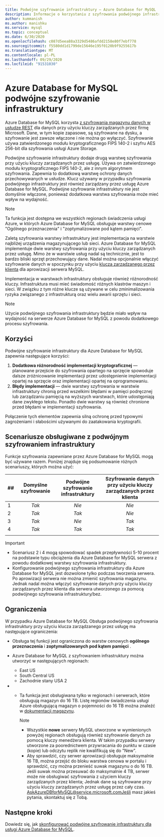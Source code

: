 ```yaml
---
title: Podwójne szyfrowanie infrastruktury — Azure Database for MySQL
description: Informacje o korzystaniu z szyfrowania podwójnego infrastruktury w celu dodania drugiej warstwy szyfrowania przy użyciu kluczy zarządzanych przez usługę.
author: kummanish
ms.author: manishku
ms.service: mysql
ms.topic: conceptual
ms.date: 6/30/2020
ms.openlocfilehash: c087d5eea88a3329d5486afdd2158e80f7ebf778
ms.sourcegitcommit: f5580dd1d1799de15646e195f0120b9f9255617b
ms.translationtype: MT
ms.contentlocale: pl-PL
ms.lasthandoff: 09/29/2020
ms.locfileid: "91531030"
---
```

# <a name="azure-database-for-mysql-infrastructure-double-encryption"></a>Azure Database for MySQL podwójne szyfrowanie infrastruktury

Azure Database for MySQL korzysta [z szyfrowania magazynu danych w usłudze REST](concepts-security.md#at-rest) dla danych przy użyciu kluczy zarządzanych przez firmę Microsoft. Dane, w tym kopie zapasowe, są szyfrowane na dysku, a szyfrowanie jest zawsze włączone i nie można go wyłączyć. Szyfrowanie używa zatwierdzonego modułu kryptograficznego FIPS 140-2 i szyfru AES 256-bit dla szyfrowania usługi Azure Storage.

Podwójne szyfrowanie infrastruktury dodaje drugą warstwę szyfrowania przy użyciu kluczy zarządzanych przez usługę. Używa on zatwierdzonego modułu kryptograficznego FIPS 140-2, ale z innym algorytmem szyfrowania. Zapewnia to dodatkową warstwę ochrony danych przechowywanych w usłudze. Klucz używany w przypadku szyfrowania podwójnego infrastruktury jest również zarządzany przez usługę Azure Database for MySQL. Podwójne szyfrowanie infrastruktury nie jest domyślnie włączone, ponieważ dodatkowa warstwa szyfrowania może mieć wpływ na wydajność.

> [!NOTE]
> Ta funkcja jest dostępna we wszystkich regionach świadczenia usługi Azure, w których Azure Database for MySQL obsługuje warstwy cenowe "Ogólnego przeznaczenia" i "zoptymalizowane pod kątem pamięci".

Zaletą szyfrowania warstwy infrastruktury jest implementacja na warstwie najbliżej urządzenia magazynującego lub sieci. Azure Database for MySQL implementuje dwie warstwy szyfrowania przy użyciu kluczy zarządzanych przez usługę. Mimo że w warstwie usług nadal są technicznie, jest to bardzo bliski sprzęt przechowujący dane. Nadal można opcjonalnie włączyć szyfrowanie danych w spoczynku przy użyciu [klucza zarządzanego przez klienta](concepts-data-encryption-mysql.md) dla aprowizacji serwera MySQL. 

Implementacja w warstwach infrastruktury obsługuje również różnorodność kluczy. Infrastruktura musi mieć świadomość różnych klastrów maszyn i sieci. W związku z tym różne klucze są używane w celu zminimalizowania ryzyka związanego z infrastrukturą oraz wielu awarii sprzętu i sieci. 

> [!NOTE]
> Użycie podwójnego szyfrowania infrastruktury będzie miało wpływ na wydajność na serwerze Azure Database for MySQL z powodu dodatkowego procesu szyfrowania.

## <a name="benefits"></a>Korzyści

Podwójne szyfrowanie infrastruktury dla Azure Database for MySQL zapewnia następujące korzyści:

1. **Dodatkowa różnorodność implementacji kryptograficznej** — planowane przejście do szyfrowania opartego na sprzęcie spowoduje dalsze zróżnicowanie implementacji przez udostępnienie implementacji opartej na sprzęcie oraz implementacji opartej na oprogramowaniu.
2. **Błędy implementacji** — dwie warstwy szyfrowania w warstwie infrastruktury chronią przed wszelkimi błędami w pamięci podręcznej lub zarządzaniu pamięcią na wyższych warstwach, które udostępniają dane zwykłego tekstu. Ponadto dwie warstwy są również chronione przed błędami w implementacji szyfrowania.

Połączenie tych elementów zapewnia silną ochronę przed typowymi zagrożeniami i słabościmi używanymi do zaatakowania kryptografii.

## <a name="supported-scenarios-with-infrastructure-double-encryption"></a>Scenariusze obsługiwane z podwójnym szyfrowaniem infrastruktury

Funkcje szyfrowania zapewniane przez Azure Database for MySQL mogą być używane razem. Poniżej znajduje się podsumowanie różnych scenariuszy, których można użyć:

|  ##   | Domyślne szyfrowanie | Podwójne szyfrowanie infrastruktury | Szyfrowanie danych przy użyciu kluczy zarządzanych przez klienta  |
|:------|:------------------:|:--------------------------------:|:--------------------------------------------:|
| 1     | *Tak*              | *Nie*                             | *Nie*                                         |
| 2     | *Tak*              | *Tak*                            | *Nie*                                         |
| 3     | *Tak*              | *Nie*                             | *Tak*                                        |
| 4     | *Tak*              | *Tak*                            | *Tak*                                        |
|       |                    |                                  |                                              |

> [!Important]
> - Scenariusz 2 i 4 mogą spowodować spadek przepływności 5-10 procent na podstawie typu obciążenia dla Azure Database for MySQL serwera z powodu dodatkowej warstwy szyfrowania infrastruktury.
> - Konfigurowanie podwójnego szyfrowania infrastruktury dla Azure Database for MySQL jest dozwolone tylko podczas tworzenia serwera. Po aprowizacji serwera nie można zmienić szyfrowania magazynu. Jednak nadal można włączyć szyfrowanie danych przy użyciu kluczy zarządzanych przez klienta dla serwera utworzonego za pomocą podwójnego szyfrowania infrastruktury/bez.

## <a name="limitations"></a>Ograniczenia

W przypadku Azure Database for MySQL Obsługa podwójnego szyfrowania infrastruktury przy użyciu klucza zarządzanego przez usługę ma następujące ograniczenia:

* Obsługa tej funkcji jest ograniczona do warstw cenowych **ogólnego przeznaczenia** i **zoptymalizowanych pod kątem pamięci** .
* Azure Database for MySQL z szyfrowaniem infrastruktury można utworzyć w następujących regionach:

   * East US
   * South Central US
   * Zachodnie stany USA 2
   
* * Ta funkcja jest obsługiwana tylko w regionach i serwerach, które obsługują magazyn do 16 TB. Listę regionów świadczenia usługi Azure obsługującą magazyn o pojemności do 16 TB można znaleźć w [dokumentacji magazynu](concepts-pricing-tiers.md#storage).

    > [!NOTE]
    > - Wszystkie **nowe** serwery MySQL utworzone w wymienionych powyżej regionach obsługują również szyfrowanie danych za pomocą kluczy menedżera klienta. W takim przypadku serwery utworzone za poorednictwem przywracania do punktu w czasie (kopie) lub odczytu replik nie kwalifikują się do "New".
    > - Aby sprawdzić, czy serwer aprowizacji obsługuje maksymalnie 16 TB, można przejść do bloku warstwa cenowa w portalu i sprawdzić, czy można przenieść suwak magazynu o do 16 TB. Jeśli suwak można przesuwać do maksymalnie 4 TB, serwer może nie obsługiwać szyfrowania z użyciem kluczy zarządzanych przez klienta; Jednak dane są szyfrowane przy użyciu kluczy zarządzanych przez usługę przez cały czas. AskAzureDBforMySQL@service.microsoft.comJeśli masz jakieś pytania, skontaktuj się z Tobą.

## <a name="next-steps"></a>Następne kroki

Dowiedz się, jak [skonfigurować podwójne szyfrowanie infrastruktury dla usługi Azure Database for MySQL](howto-double-encryption.md).
